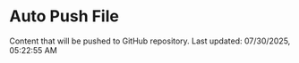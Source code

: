 # Auto Push File

Content that will be pushed to GitHub repository.
Last updated: 07/30/2025, 05:22:55 AM